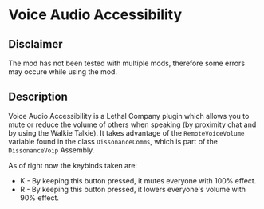 # Voice Audio Accessibility
## Disclaimer
The mod has not been tested with multiple mods, therefore some errors may occure while using the mod.

## Description
Voice Audio Accessibility is a Lethal Company plugin which allows you to mute or reduce the volume of others when speaking (by proximity chat and by using the Walkie Talkie). 
It takes advantage of the `RemoteVoiceVolume` variable found in the class `DissonanceComms`, which is part of the `DissonanceVoip` Assembly.

As of right now the keybinds taken are:
- K - By keeping this button pressed, it mutes everyone with 100% effect.
- R - By keeping this button pressed, it lowers everyone's volume with 90% effect.
